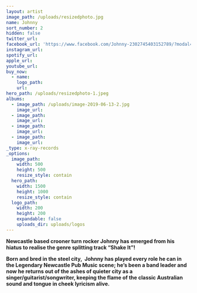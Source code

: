 ```yaml
---
layout: artist
image_path: /uploads/resizedphoto.jpg
name: Johnny
sort_number: 2
hidden: false
twitter_url:
facebook_url: 'https://www.facebook.com/Johnny-2302745403152789/?modal=admin_todo_tour'
instagram_url:
spotify_url:
apple_url:
youtube_url:
buy_now:
  - name:
    logo_path:
    url:
hero_path: /uploads/resizedphoto-1.jpeg
albums:
  - image_path: /uploads/image-2019-06-13-2.jpg
    image_url:
  - image_path:
    image_url:
  - image_path:
    image_url:
  - image_path:
    image_url:
_type: x-ray-records
_options:
  image_path:
    width: 500
    height: 500
    resize_style: contain
  hero_path:
    width: 1500
    height: 1000
    resize_style: contain
  logo_path:
    width: 200
    height: 200
    expandable: false
    uploads_dir: uploads/logos
---
```


**Newcastle based crooner turn rocker Johnny has emerged from his hiatus to realise the genre splitting track “Shake It”\!**

**Born and bred in the steel city,&nbsp; Johnny has played every role he can in the Legendary Newcastle Pub Music scene; he’s been a band leader and now he returns out of the ashes of quieter city as a singer/guitarist/songwriter, keeping the flame of the classic Australian sound and tongue in cheek lyricism alive.**